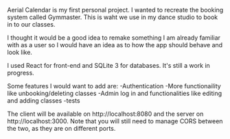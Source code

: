 Aerial Calendar is my first personal project. I wanted to recreate the booking system called Gymmaster. This is waht we use in my dance studio to book in to our classes.

I thought it would be a good idea to remake something I am already familiar with as a user so I would have an idea as to how the app should behave and look like.

I used React for front-end and SQLite 3 for databases. It's still a work in progress.

Some features I would want to add are:
-Authentication
-More functionaility like unbooking/deleting classes
-Admin log in and functionalities like editing and adding classes
-tests

The client will be available on http://localhost:8080 and the server on http://localhost:3000. Note that you will still need to manage CORS between the two, as they are on different ports.

